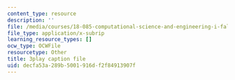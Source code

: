 ```yaml
---
content_type: resource
description: ''
file: /media/courses/18-085-computational-science-and-engineering-i-fall-2008/decfa53a289b5001916df2f84913907f_Q95lUJagN0A.vtt
file_type: application/x-subrip
learning_resource_types: []
ocw_type: OCWFile
resourcetype: Other
title: 3play caption file
uid: decfa53a-289b-5001-916d-f2f84913907f
---
```

